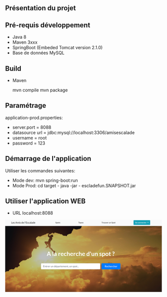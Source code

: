 

## Présentation du projet



## Pré-requis développement

- Java 8
- Maven 3xxx
- SpringBoot (Embeded Tomcat version 2.1.0)
- Base de données MySQL 

## Build

- Maven

	mvn compile
	mvn package

## Paramétrage

application-prod.properties:
- server.port = 8088
- datasource url = jdbc:mysql://localhost:3306/amisescalade
- username = root
- password = 123

## Démarrage de l'application

Utiliser les commandes suivantes:

- Mode dev:
		mvn spring-boot:run
- Mode Prod:
		cd target - java -jar - escladefun.SNAPSHOT.jar

## Utiliser l'application WEB

- URL localhost:8088

![Page d'accueil Escalade](https://github.com/LaetitiaPa/escaladeOpenclassrooms/blob/master/doc/home-escalade.png)

